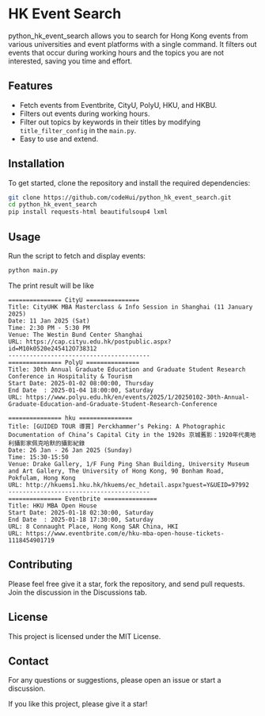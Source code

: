 # HK Event Search

python_hk_event_search allows you to search for Hong Kong events from various universities and event platforms with a single command. It filters out events that occur during working hours and the topics you are not interested, saving you time and effort.

## Features

- Fetch events from Eventbrite, CityU, PolyU, HKU, and HKBU.
- Filters out events during working hours.
- Filter out topics by keywords in their titles by modifying `title_filter_config` in the `main.py`.
- Easy to use and extend.

## Installation

To get started, clone the repository and install the required dependencies:

```bash
git clone https://github.com/codeHui/python_hk_event_search.git
cd python_hk_event_search
pip install requests-html beautifulsoup4 lxml
```

## Usage

Run the script to fetch and display events:

```bash
python main.py
```

The print result will be like
```
=============== CityU ===============
Title: CityUHK MBA Masterclass & Info Session in Shanghai (11 January 2025)
Date: 11 Jan 2025 (Sat)
Time: 2:30 PM - 5:30 PM
Venue: The Westin Bund Center Shanghai
URL: https://cap.cityu.edu.hk/postpublic.aspx?id=M10k0520e245412O738312
----------------------------------------
=============== PolyU ===============
Title: 30th Annual Graduate Education and Graduate Student Research Conference in Hospitality & Tourism
Start Date: 2025-01-02 08:00:00, Thursday
End Date  : 2025-01-04 18:00:00, Saturday
URL: https://www.polyu.edu.hk/en/events/2025/1/20250102-30th-Annual-Graduate-Education-and-Graduate-Student-Research-Conference

=============== hku ===============
Title: [GUIDED TOUR 導賞] Perckhammer’s Peking: A Photographic Documentation of China’s Capital City in the 1920s 京城舊影：1920年代奧地利攝影家佩克哈默的攝影紀錄
Date: 26 Jan - 26 Jan 2025 (Sunday)
Time: 15:30-15:50
Venue: Drake Gallery, 1/F Fung Ping Shan Building, University Museum and Art Gallery, The University of Hong Kong, 90 Bonham Road, Pokfulam, Hong Kong  
URL: http://hkuems1.hku.hk/hkuems/ec_hdetail.aspx?guest=Y&UEID=97992
----------------------------------------
=============== Eventbrite ===============
Title: HKU MBA Open House
Start Date: 2025-01-18 02:30:00, Saturday
End Date  : 2025-01-18 17:30:00, Saturday
URL: 8 Connaught Place, Hong Kong SAR China, HKI
URL: https://www.eventbrite.com/e/hku-mba-open-house-tickets-1118454901719
```

## Contributing

Please feel free give it a star, fork the repository, and send pull requests. Join the discussion in the Discussions tab.

## License

This project is licensed under the MIT License.

## Contact

For any questions or suggestions, please open an issue or start a discussion.

If you like this project, please give it a star!
